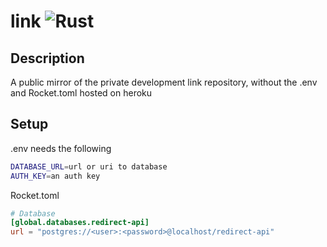 # link ![Rust](https://img.shields.io/github/workflow/status/jakeroggenbuck/link/Rust?style=for-the-badge)

## Description
A public mirror of the private development link repository, without the .env and Rocket.toml hosted on heroku

## Setup
.env needs the following
```sh
DATABASE_URL=url or uri to database
AUTH_KEY=an auth key
```
Rocket.toml
```toml
# Database
[global.databases.redirect-api]
url = "postgres://<user>:<password>@localhost/redirect-api"
```
